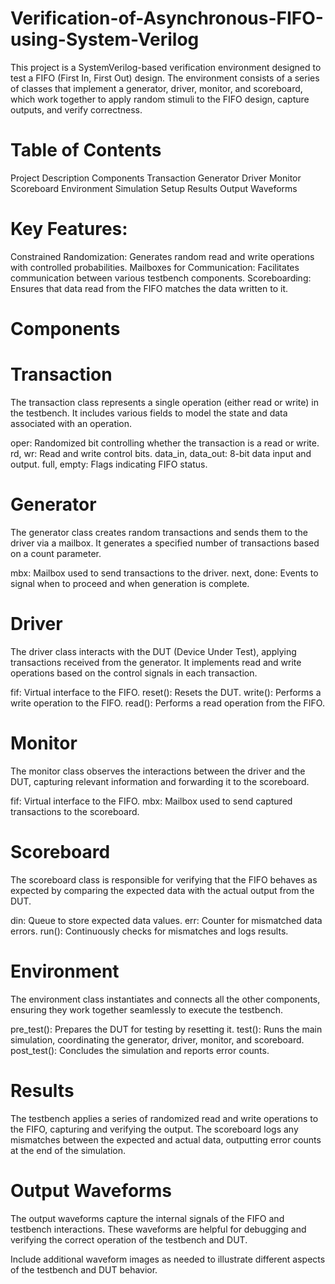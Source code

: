 # Verification-of-Asynchronous-FIFO-using-System-Verilog

This project is a SystemVerilog-based verification environment designed to test a FIFO (First In, First Out) design. The environment consists of a series of classes that implement a generator, driver, monitor, and scoreboard, which work together to apply random stimuli to the FIFO design, capture outputs, and verify correctness.

# Table of Contents
Project Description
Components
Transaction
Generator
Driver
Monitor
Scoreboard
Environment
Simulation Setup
Results
Output Waveforms


# Key Features:
Constrained Randomization: Generates random read and write operations with controlled probabilities.
Mailboxes for Communication: Facilitates communication between various testbench components.
Scoreboarding: Ensures that data read from the FIFO matches the data written to it.

# Components
# Transaction
The transaction class represents a single operation (either read or write) in the testbench. It includes various fields to model the state and data associated with an operation.

oper: Randomized bit controlling whether the transaction is a read or write.
rd, wr: Read and write control bits.
data_in, data_out: 8-bit data input and output.
full, empty: Flags indicating FIFO status.

# Generator
The generator class creates random transactions and sends them to the driver via a mailbox. It generates a specified number of transactions based on a count parameter.

mbx: Mailbox used to send transactions to the driver.
next, done: Events to signal when to proceed and when generation is complete.

# Driver
The driver class interacts with the DUT (Device Under Test), applying transactions received from the generator. It implements read and write operations based on the control signals in each transaction.

fif: Virtual interface to the FIFO.
reset(): Resets the DUT.
write(): Performs a write operation to the FIFO.
read(): Performs a read operation from the FIFO.

# Monitor
The monitor class observes the interactions between the driver and the DUT, capturing relevant information and forwarding it to the scoreboard.

fif: Virtual interface to the FIFO.
mbx: Mailbox used to send captured transactions to the scoreboard.
# Scoreboard
The scoreboard class is responsible for verifying that the FIFO behaves as expected by comparing the expected data with the actual output from the DUT.

din: Queue to store expected data values.
err: Counter for mismatched data errors.
run(): Continuously checks for mismatches and logs results.
# Environment
The environment class instantiates and connects all the other components, ensuring they work together seamlessly to execute the testbench.

pre_test(): Prepares the DUT for testing by resetting it.
test(): Runs the main simulation, coordinating the generator, driver, monitor, and scoreboard.
post_test(): Concludes the simulation and reports error counts.

# Results
The testbench applies a series of randomized read and write operations to the FIFO, capturing and verifying the output. The scoreboard logs any mismatches between the expected and actual data, outputting error counts at the end of the simulation.

# Output Waveforms
The output waveforms capture the internal signals of the FIFO and testbench interactions. These waveforms are helpful for debugging and verifying the correct operation of the testbench and DUT.

Include additional waveform images as needed to illustrate different aspects of the testbench and DUT behavior.
